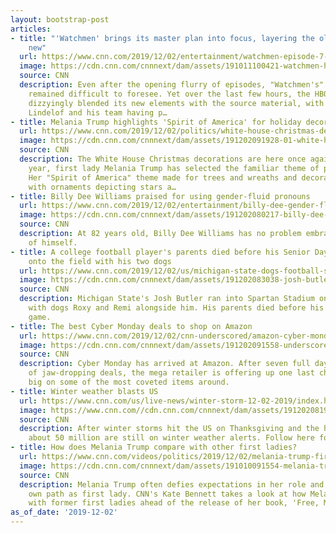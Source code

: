 ```yaml
---
layout: bootstrap-post
articles:
- title: "'Watchmen' brings its master plan into focus, layering the old onto the
    new"
  url: https://www.cnn.com/2019/12/02/entertainment/watchmen-episode-7-review/index.html
  image: https://cdn.cnn.com/cnnnext/dam/assets/191011100421-watchmen-hbo-super-tease.jpg
  source: CNN
  description: Even after the opening flurry of episodes, "Watchmen's" master plan
    remained difficult to foresee. Yet over the last few hours, the HBO series has
    dizzyingly blended its new elements with the source material, with producer Damon
    Lindelof and his team having p…
- title: Melania Trump highlights 'Spirit of America' for holiday decoration theme
  url: https://www.cnn.com/2019/12/02/politics/white-house-christmas-decorations-melania-trump/index.html
  image: https://cdn.cnn.com/cnnnext/dam/assets/191202091928-01-white-house-christmas-decor-super-tease.jpg
  source: CNN
  description: The White House Christmas decorations are here once again, and this
    year, first lady Melania Trump has selected the familiar theme of patriotism.
    Her "Spirit of America" theme made for trees and wreaths and decorations adorned
    with ornaments depicting stars a…
- title: Billy Dee Williams praised for using gender-fluid pronouns
  url: https://www.cnn.com/2019/12/02/entertainment/billy-dee-gender-fluid-trnd/index.html
  image: https://cdn.cnn.com/cnnnext/dam/assets/191202080217-billy-dee-williams-0824-super-tease.jpg
  source: CNN
  description: At 82 years old, Billy Dee Williams has no problem embracing all parts
    of himself.
- title: A college football player's parents died before his Senior Day. So he walked
    onto the field with his two dogs
  url: https://www.cnn.com/2019/12/02/us/michigan-state-dogs-football-senior-day-trnd/index.html
  image: https://cdn.cnn.com/cnnnext/dam/assets/191202083038-josh-butler-senior-day-screengrab-super-tease.jpg
  source: CNN
  description: Michigan State's Josh Butler ran into Spartan Stadium one last time
    with dogs Roxy and Remi alongside him. His parents died before his final collegiate
    game.
- title: The best Cyber Monday deals to shop on Amazon
  url: https://www.cnn.com/2019/12/02/cnn-underscored/amazon-cyber-monday-deals-2019/index.html
  image: https://cdn.cnn.com/cnnnext/dam/assets/191202091558-underscored-amazon-lead-super-tease.jpg
  source: CNN
  description: Cyber Monday has arrived at Amazon. After seven full days and hundreds
    of jaw-dropping deals, the mega retailer is offering up one last chance to save
    big on some of the most coveted items around.
- title: Winter weather blasts US
  url: https://www.cnn.com/us/live-news/winter-storm-12-02-2019/index.html
  image: https://www.cnn.com//cdn.cnn.com/cnnnext/dam/assets/191202081905-01-winter-weather-new-england-1202-super-tease.jpg
  source: CNN
  description: After winter storms hit the US on Thanksgiving and the holiday weekend,
    about 50 million are still on winter weather alerts. Follow here for the latest.
- title: How does Melania Trump compare with other first ladies?
  url: https://www.cnn.com/videos/politics/2019/12/02/melania-trump-first-lady-free-melania-kate-bennett-newday-pkg-vpx.cnn
  image: https://cdn.cnn.com/cnnnext/dam/assets/191010091554-melania-trump-lead-image-super-tease.jpg
  source: CNN
  description: Melania Trump often defies expectations in her role and forges her
    own path as first lady. CNN's Kate Bennett takes a look at how Melania compares
    with former first ladies ahead of the release of her book, 'Free, Melania.'
as_of_date: '2019-12-02'
---
```


